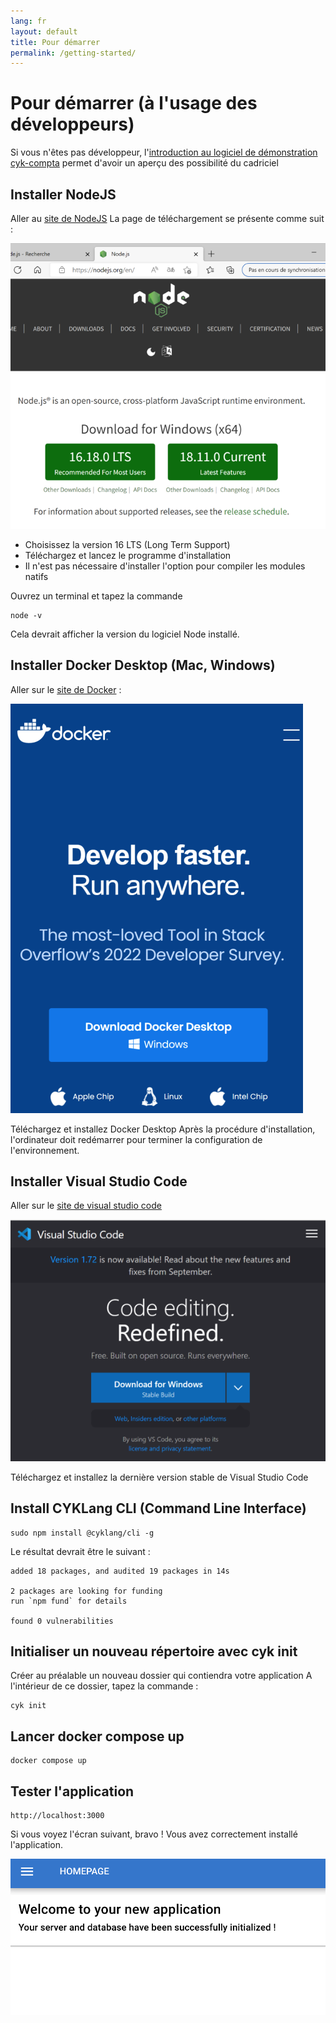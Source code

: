 ```yaml
---
lang: fr
layout: default
title: Pour démarrer
permalink: /getting-started/
---
```

# Pour démarrer (à l'usage des développeurs)

Si vous n'êtes pas développeur, l'[introduction au logiciel de démonstration cyk-compta](/compta-intro/) permet d'avoir un aperçu des possibilité du cadriciel

## Installer NodeJS

Aller au [site de NodeJS](https://www.nodejs.org)
La page de téléchargement se présente comme suit :

![Page d'accueil de nodejs.org](/images/nodejs_homepage.png)

- Choisissez la version 16 LTS (Long Term Support)
- Téléchargez et lancez le programme d'installation
- Il n'est pas nécessaire d'installer l'option pour compiler les modules natifs
  
Ouvrez un terminal et tapez la commande 

    node -v
Cela devrait afficher la version du logiciel Node installé.



## Installer Docker Desktop (Mac, Windows)

Aller sur le [site de Docker](https://www.docker.com) :

![Page d'accueil de Docker](/images/docker_homepage.png)


Téléchargez et installez Docker Desktop
Après la procédure d'installation, l'ordinateur doit redémarrer pour terminer la configuration de l'environnement.

## Installer Visual Studio Code

Aller sur le [site de visual studio code](https://code.visualstudio.com/)

![Accueil Visual Studio Code](/images/vsc_homepage.png)

Téléchargez et installez la dernière version stable de Visual Studio Code



## Install CYKLang CLI (Command Line Interface)

    sudo npm install @cyklang/cli -g

Le résultat devrait être le suivant : 

    added 18 packages, and audited 19 packages in 14s

    2 packages are looking for funding
    run `npm fund` for details

    found 0 vulnerabilities

## Initialiser un nouveau répertoire avec cyk init

Créer au préalable un nouveau dossier qui contiendra votre application
A l'intérieur de ce dossier, tapez la commande :

    cyk init

## Lancer docker compose up

    docker compose up

## Tester l'application

    http://localhost:3000

Si vous voyez l'écran suivant, bravo ! Vous avez correctement installé l'application.

![Index par défaut](/images/index_default.png)



